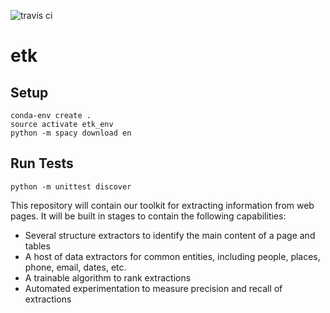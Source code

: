 ![travis ci](https://travis-ci.org/usc-isi-i2/etk.svg?branch=development)  
# etk
## Setup
`conda-env create .`  
`source activate etk_env`   
`python -m spacy download en`  

## Run Tests  
`python -m unittest discover`

This repository will contain our toolkit for extracting information from web pages.
It will be built in stages to contain the following capabilities:

* Several structure extractors to identify the main content of a page and tables
* A host of data extractors for common entities, including people, places, phone, email, dates, etc.
* A trainable algorithm to rank extractions
* Automated experimentation to measure precision and recall of extractions
